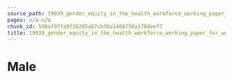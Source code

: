 ```yaml
---
source_path: 19039_gender_equity_in_the_health_workforce_working_paper_for_web_pdf.md
pages: n/a-n/a
chunk_id: 596af97fa9f26285ab7cb38a1408758a1788eef7
title: 19039_gender_equity_in_the_health_workforce_working_paper_for_web_pdf
---
```

# Male
